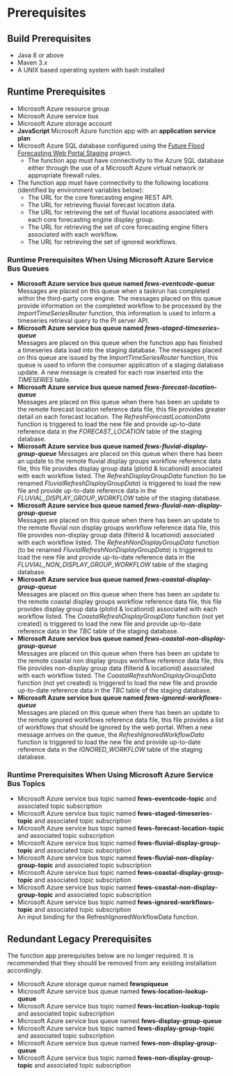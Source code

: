 
# Prerequisites

## Build Prerequisites

* Java 8 or above
* Maven 3.x
* A UNIX based operating system with bash installed

## Runtime Prerequisites

* Microsoft Azure resource group
* Microsoft Azure service bus
* Microsoft Azure storage account
* **JavaScript** Microsoft Azure function app with an **application service plan**
* Microsoft Azure SQL database configured using the [Future Flood Forecasting Web Portal Staging](https://github.com/DEFRA/future-flood-forecasting-web-portal-staging) project.
  * The function app must have connectivity to the Azure SQL database either through the use of a Microsoft Azure virtual network or
    appropriate firewall rules.
* The function app must have connectivity to the following locations (identified by environment variables below):
  * The URL for the core forecasting engine REST API.
  * The URL for retrieving fluvial forecast location data.
  * The URL for retrieving the set of fluvial locations associated with each core forecasting engine display group.
  * The URL for retrieving the set of core forecasting engine filters associated with each workflow.
  * The URL for retrieving the set of ignored workflows.

### Runtime Prerequisites When Using Microsoft Azure Service Bus Queues

* **Microsoft Azure service bus queue named _fews-eventcode-queue_**  
Messages are placed on this queue when a taskrun has completed within the third-party core engine. The messages placed on this queue provide information on the completed workflow to be processed by the _ImportTimeSeriesRouter_ function, this information is used to inform a timeseries retrieval query to the PI server API.
* **Microsoft Azure service bus queue named _fews-staged-timeseries-queue_**  
Messages are placed on this queue when the function app has finished a timeseries data load into the staging database. The messages placed on this queue are issued by the _ImportTimeSeriesRouter_ function, this queue  is used to inform the consumer application of a staging database update. A new message is created for each row inserted into the _TIMESERIES_ table.
* **Microsoft Azure service bus queue named _fews-forecast-location-queue_**  
Messages are placed on this queue when there has been an update to the remote forecast location reference data file, this file provides greater detail on each forecast location. The _RefreshForecastLocationData_ function is triggered to load the new file and provide up-to-date reference data in the _FORECAST_LOCATION_ table of the staging database.
* **Microsoft Azure service bus queue named _fews-fluvial-display-group-queue_**
Messages are placed on this queue when there has been an update to the remote fluvial display groups workflow reference data file, this file provides display group data (plotid & locationid) associated with each workflow listed. The _RefreshDisplayGroupData_ function (to be renamed _FluvialRefreshDisplayGroupData_) is triggered to load the new file and provide up-to-date reference data in the _FLUVIAL_DISPLAY_GROUP_WORKFLOW_ table of the staging database.
* **Microsoft Azure service bus queue named _fews-fluvial-non-display-group-queue_**  
Messages are placed on this queue when there has been an update to the remote fluvial non display groups workflow reference data file, this file provides non-display group data (filterid & locationid) associated with each workflow listed. The _RefreshNonDisplayGroupData_ function (to be renamed _FluvialRefreshNonDisplayGroupData_) is triggered to load the new file and provide up-to-date reference data in the _FLUVIAL_NON_DISPLAY_GROUP_WORKFLOW_ table of the staging database.
* **Microsoft Azure service bus queue named _fews-coastal-display-group-queue_**  
Messages are placed on this queue when there has been an update to the remote coastal display groups workflow reference data file, this file provides display group data (plotid & locationid) associated with each workflow listed. The _CoastalRefreshDisplayGroupData_ function (not yet created) is triggered to load the new file and provide up-to-date reference data in the _TBC_ table of the staging database.
* **Microsoft Azure service bus queue named _fews-coastal-non-display-group-queue_**  
Messages are placed on this queue when there has been an update to the remote coastal non display groups workflow reference data file, this file provides non-display group data (filterid & locationid) associated with each workflow listed. The _CoastalRefreshNonDisplayGroupData_ function (not yet created) is triggered to load the new file and provide up-to-date reference data in the _TBC_ table of the staging database.
* **Microsoft Azure service bus queue named _fews-ignored-workflows-queue_**  
Messages are placed on this queue when there has been an update to the remote ignored workflows reference data file, this file provides a list of workflows that should be ignored by the web portal. When a new message arrives on the queue, the _RefreshIgnoredWorkflowData_ function is triggered to load the new file and provide up-to-date reference data in the _IGNORED_WORKFLOW_ table of the staging database.

### Runtime Prerequisites When Using Microsoft Azure Service Bus Topics

* Microsoft Azure service bus topic named **fews-eventcode-topic** and associated topic subscription  
* Microsoft Azure service bus topic named **fews-staged-timeseries-topic** and associated topic subscription  
* Microsoft Azure service bus topic named **fews-forecast-location-topic** and associated topic subscription  
* Microsoft Azure service bus topic named **fews-fluvial-display-group-topic** and associated topic subscription  
* Microsoft Azure service bus topic named **fews-fluvial-non-display-group-topic** and associated topic subscription  
* Microsoft Azure service bus topic named **fews-coastal-display-group-topic** and associated topic subscription  
* Microsoft Azure service bus topic named **fews-coastal-non-display-group-topic** and associated topic subscription  
* Microsoft Azure service bus topic named **fews-ignored-workflows-topic** and associated topic subscription  
An input binding for the RefreshIgnoredWorkflowData function.

## Redundant Legacy Prerequisites

The function app prerequisites below are no longer required. It is recommended that they should be removed from any existing installation
accordingly.

* Microsoft Azure storage queue named **fewspiqueue**
* Microsoft Azure service bus queue named **fews-location-lookup-queue**
* Microsoft Azure service bus topic named **fews-location-lookup-topic** and associated topic subscription
* Microsoft Azure service bus queue named **fews-display-group-queue**
* Microsoft Azure service bus topic named **fews-display-group-topic** and associated topic subscription
* Microsoft Azure service bus queue named **fews-non-display-group-queue**
* Microsoft Azure service bus topic named **fews-non-display-group-topic** and associated topic subscription
